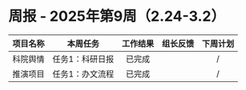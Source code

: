 
# 周报 - 2025年第9周（2.24-3.2）


|  项目名称  | 本周任务 | 工作结果 | 组长反馈 |  下周计划| 
|:----------:|:--------:|:--------:|:--------:|:--------:|
|  科院舆情       | 任务1：科研日报        | 已完成      |       |/       |
|  推演项目       | 任务1：办文流程    | 已完成      |       |     /  |
